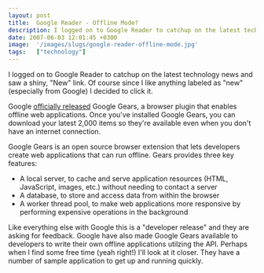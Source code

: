 ```yaml
---
layout: post
title:  Google Reader - Offline Mode?
description: I logged on to Google Reader to catchup on the latest technology news and saw a shiny, New link. Of course since I like anything labeled as new (especially from Google) I decided to click it. Google officially released  Google Gears, a browser plugin that enables offline web applications. Once youve installed Google Gears, you can download your latest 2,000 items so theyre available even when you dont have an internet connection. Google Gears is an open source browser extension that lets develop
date: 2007-06-03 12:01:45 +0300
image:  '/images/slugs/google-reader-offline-mode.jpg'
tags:   ["technology"]
---
```

<p>I logged on to Google Reader to catchup on the latest technology news and saw a shiny, "New" link. Of course since I like anything labeled as "new" (especially from Google) I decided to click it.</p>
<p>Google <a href="http://googlereader.blogspot.com/2007/05/oh-sam-i-am-can-i-read-it-on-tram.html" target="_blank">officially released</a> Google Gears, a browser plugin that enables offline web applications. Once you've installed Google Gears, you can download your latest 2,000 items so they're available even when you don't have an internet connection.</p>
<p>Google Gears is an open source browser extension that lets developers create web applications that can run offline. Gears provides three key features:</p>
<ul>
 <li>A local server, to cache and serve application resources (HTML, JavaScript, images, etc.) without needing to contact a server</li>
 <li>A database, to store and access data from within the browser</li>
 <li>A worker thread pool, to make web applications more responsive by performing expensive operations in the background</li>
</ul>
Like everything else with Google this is a "developer release" and they are asking for feedback. Google have also made Google Gears available to developers to write their own offline applications utilzing the API. Perhaps when I find some free time (yeah right!) I'll look at it closer. They have a number of sample application to get up and running quickly.
